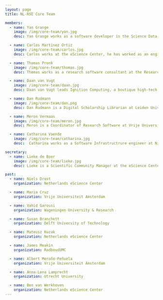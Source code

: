 ```yaml
---
layout: page
title: NL-RSE Core Team

members:
  - name: Yan Grange
    image: /img/core-team/yan.jpg
    desc: Yan Grange works as a software developer in the Science Data Centre project line at ASTRON, the Netherlands institute for Radio Astronomy. The goal of this line is to make the data collections of ASTRON accessible to a wider community. Yan's focus in the team lies on data management and access.

  - name: Carlos Martinez Ortiz
    image: /img/core-team/carlos.jpg
    desc: Carlos works at the eScience Center, he has worked as an engineer in diverse projects in digital humanities and life sciences, developing expertise in natural language processing, linked open data and software sustainability. He is also a certified Software Carpentry instructor and is frequently involved in organising trainings. Carlos obtained his PhD in Computer Science at the University of Exeter.

  - name: Thomas Pronk
    image: /img/core-team/thomas.jpg
    desc: Thomas works as a research software consultant at the Research Data Management department of Amsterdam UMC. There he tries to improve medical science by improving research software management. He did his PhD at the University of Amsterdam, which covered similar topics in the context of behavioral science.

  - name: Daan van Vugt
    image: /img/core-team/daan.jpg
    desc: Daan van Vugt leads Ignition Computing, a boutique high-tech and HPC software consultancy firm, founded to develop scientific software for ITER. He obtained a PhD in nuclear fusion, developing a combined finite element Magnetohydrodynamics and Particle-in-Cell code. His interests include visualisation tools, data analysis pipelines, batch processing systems, application deployment and continous integration & delivery and full-stack web development.

  - name: Dan Rudmann
    image: /img/core-team/dan.png
    desc: Dan Rudmann is a Digital Scholarship Librarian at Leiden University. He works to initiate Leiden's expertise area in Research Software through the formation of the Research Software Community Leiden.

  - name: Meron Vermaas
    image: /img/core-team/meron.jpg
    desc: Meron is a Coordinator of Research Software at Vrije Universiteit Amsterdam (VU Amsterdam). He has worked in computational neuroscience at the Donders Institute Nijmegen and UMC Utrecht, where he obtained a PhD. Currently, he works on improving software sustainability at the VU by focusing on developing expertise in software practices, infrastructure, and support.

  - name: Catharina Vaende
    image: /img/core-team/catharina.jpg
    desc:  Catharina works as a Software Infrastructrure engineer at Nikhef, the national institute for subatomic physics. Her goal is to ‘build bridges’ between IT and research. Her current project is to build and implement an institutional research data repository, with the goal to make (pre)published datasets available for collaboration. She is also one of the climate ambassadors at Nikhef; working to create a CO2 neutral Nikhef in 2030.

secretary:
  - name: Lieke de Boer
    image: /img/core-team/lieke.jpg
    desc: Lieke is a Scientific Community Manager at the eScience Center, who holds a PhD in cognitive neuroscience. At the eScience Center, she organizes workshops and trainings. Her interest in open science and software sustainability brough her to NL-RSE, where she coordinates NL-RSE meetups and writes blog posts.

past:
  - name: Niels Drost
    organization: Netherlands eScience Center

  - name: Maria Cruz
    organization: Vrije Universiteit Amsterdam  

  - name: Vahid Garousi
    organization: Wageningen University & Research

  - name: Susan Branchett
    organization: Delft University of Technology

  - name: Mateusz Kuzak
    organization: Netherlands eScience Center

  - name: James Meakin
    organization: RadboudUMC

  - name: Albert Meroño-Peñuela
    organization: Vrije Universiteit Amsterdam

  - name: Anna-Lena Lamprecht
    organization: Utrecht University

  - name: Ben van Werkhoven
    organization: Netherlands eScience Center
---
```


